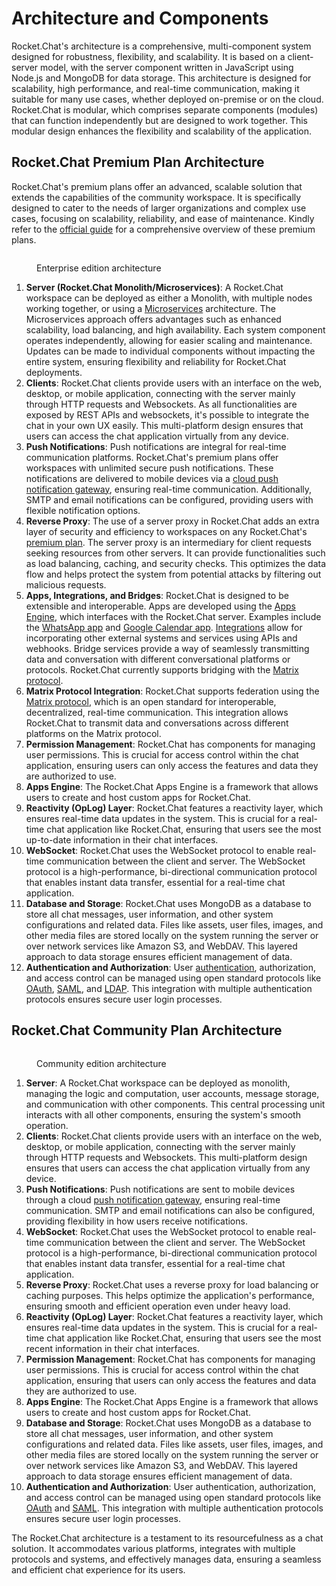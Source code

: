 # Architecture and Components

Rocket.Chat's architecture is a comprehensive, multi-component system designed for robustness, flexibility, and scalability. It is based on a client-server model, with the server component written in JavaScript using Node.js and MongoDB for data storage. This architecture is designed for scalability, high performance, and real-time communication, making it suitable for many use cases, whether deployed on-premise or on the cloud. Rocket.Chat is modular, which comprises separate components (modules) that can function independently but are designed to work together. This modular design enhances the flexibility and scalability of the application.

## Rocket.Chat Premium Plan Architecture

Rocket.Chat's premium plans offer an advanced, scalable solution that extends the capabilities of the community workspace. It is specifically designed to cater to the needs of larger organizations and complex use cases, focusing on scalability, reliability, and ease of maintenance. Kindly refer to the [official guide](https://docs.rocket.chat/readme/our-plans) for a comprehensive overview of these premium plans.

<figure><img src="../.gitbook/assets/image (1).png" alt=""><figcaption><p>Enterprise edition architecture </p></figcaption></figure>

1. **Server (Rocket.Chat Monolith/Microservices)**: A Rocket.Chat workspace can be deployed as either a Monolith, with multiple nodes working together, or using a [Microservices](https://docs.rocket.chat/deploy/deploy-rocket.chat/scaling-rocket.chat/microservices) architecture. The Microservices approach offers advantages such as enhanced scalability, load balancing, and high availability. Each system component operates independently, allowing for easier scaling and maintenance. Updates can be made to individual components without impacting the entire system, ensuring flexibility and reliability for Rocket.Chat deployments.
2. **Clients**: Rocket.Chat clients provide users with an interface on the web, desktop, or mobile application, connecting with the server mainly through HTTP requests and Websockets. As all functionalities are exposed by REST APIs and websockets, it's possible to integrate the chat in your own UX easily. This multi-platform design ensures that users can access the chat application virtually from any device.
3. **Push Notifications**: Push notifications are integral for real-time communication platforms. Rocket.Chat's premium plans offer workspaces with unlimited secure push notifications. These notifications are delivered to mobile devices via a [cloud push notification gateway](../open-source-projects/mobile-app/configuring-push-notifications.md), ensuring real-time communication. Additionally, SMTP and email notifications can be configured, providing users with flexible notification options.
4. **Reverse Proxy**: The use of a server proxy in Rocket.Chat adds an extra layer of security and efficiency to workspaces on any Rocket.Chat's [premium plan](https://docs.rocket.chat/readme/our-plans). The server proxy is an intermediary for client requests seeking resources from other servers. It can provide functionalities such as load balancing, caching, and security checks. This optimizes the data flow and helps protect the system from potential attacks by filtering out malicious requests.
5. **Apps, Integrations, and Bridges**: Rocket.Chat is designed to be extensible and interoperable. Apps are developed using the [Apps Engine](../apps-engine/getting-started/), which interfaces with the Rocket.Chat server. Examples include the [WhatsApp app](https://docs.rocket.chat/extend-rocket.chat-capabilities/rocket.chat-marketplace/rocket.chat-public-apps-guides/omnichannel-apps/whatsapp) and [Google Calendar app](https://docs.rocket.chat/extend-rocket.chat-capabilities/rocket.chat-marketplace/rocket.chat-public-apps-guides/google-calendar). [Integrations](https://docs.rocket.chat/use-rocket.chat/workspace-administration/integrations) allow for incorporating other external systems and services using APIs and webhooks. Bridge services provide a way of seamlessly transmitting data and conversation with different conversational platforms or protocols. Rocket.Chat currently supports bridging with the [Matrix protocol](https://docs.rocket.chat/use-rocket.chat/rocket.chat-federation/matrix-bridge).
6. **Matrix Protocol Integration**: Rocket.Chat supports federation using the [Matrix protocol](https://docs.rocket.chat/use-rocket.chat/workspace-administration/settings/federation), which is an open standard for interoperable, decentralized, real-time communication. This integration allows Rocket.Chat to transmit data and conversations across different platforms on the Matrix protocol.
7. **Permission Management**: Rocket.Chat has components for managing user permissions. This is crucial for access control within the chat application, ensuring users can only access the features and data they are authorized to use.
8. **Apps Engine**: The Rocket.Chat Apps Engine is a framework that allows users to create and host custom apps for Rocket.Chat.
9. **Reactivity (OpLog) Layer**: Rocket.Chat features a reactivity layer, which ensures real-time data updates in the system. This is crucial for a real-time chat application like Rocket.Chat, ensuring that users see the most up-to-date information in their chat interfaces.
10. **WebSocket**: Rocket.Chat uses the WebSocket protocol to enable real-time communication between the client and server. The WebSocket protocol is a high-performance, bi-directional communication protocol that enables instant data transfer, essential for a real-time chat application.
11. **Database and Storage**: Rocket.Chat uses MongoDB as a database to store all chat messages, user information, and other system configurations and related data. Files like assets, user files, images, and other media files are stored locally on the system running the server or over network services like Amazon S3, and WebDAV. This layered approach to data storage ensures efficient management of data.
12. **Authentication and Authorization**: User [authentication](https://docs.rocket.chat/use-rocket.chat/authentication), authorization, and access control can be managed using open standard protocols like [OAuth](https://oauth.net/), [SAML](https://docs.rocket.chat/use-rocket.chat/workspace-administration/settings/saml), and [LDAP](https://docs.rocket.chat/use-rocket.chat/workspace-administration/settings/ldap). This integration with multiple authentication protocols ensures secure user login processes.

## Rocket.Chat Community Plan Architecture

<figure><img src="../.gitbook/assets/image (1) (1).png" alt=""><figcaption><p>Community edition architecture </p></figcaption></figure>

1. **Server**:  A Rocket.Chat workspace can be deployed as monolith, managing the logic and computation, user accounts, message storage, and communication with other components. This central processing unit interacts with all other components, ensuring the system's smooth operation.
2. **Clients**: Rocket.Chat clients provide users with an interface on the web, desktop, or mobile application, connecting with the server mainly through HTTP requests and Websockets. This multi-platform design ensures that users can access the chat application virtually from any device.
3. **Push Notifications**: Push notifications are sent to mobile devices through a cloud [push notification gateway](../open-source-projects/mobile-app/configuring-push-notifications.md), ensuring real-time communication. SMTP and email notifications can also be configured, providing flexibility in how users receive notifications.
4. **WebSocket**: Rocket.Chat uses the WebSocket protocol to enable real-time communication between the client and server. The WebSocket protocol is a high-performance, bi-directional communication protocol that enables instant data transfer, essential for a real-time chat application.
5. **Reverse Proxy**: Rocket.Chat uses a reverse proxy for load balancing or caching purposes. This helps optimize the application's performance, ensuring smooth and efficient operation even under heavy load.
6. **Reactivity (OpLog) Layer**: Rocket.Chat features a reactivity layer, which ensures real-time data updates in the system. This is crucial for a real-time chat application like Rocket.Chat, ensuring that users see the most recent information in their chat interfaces.
7. **Permission Management**: Rocket.Chat has components for managing user permissions. This is crucial for access control within the chat application, ensuring that users can only access the features and data they are authorized to use.
8. **Apps Engine**: The Rocket.Chat Apps Engine is a framework that allows users to create and host custom apps for Rocket.Chat.
9. **Database and Storage**: Rocket.Chat uses MongoDB as a database to store all chat messages, user information, and other system configurations and related data. Files like assets, user files, images, and other media files are stored locally on the system running the server or over network services like Amazon S3, and WebDAV. This layered approach to data storage ensures efficient management of data.
10. **Authentication and Authorization**: User authentication, authorization, and access control can be managed using open standard protocols like [OAuth](https://oauth.net/) and [SAML](https://docs.rocket.chat/use-rocket.chat/workspace-administration/settings/saml). This integration with multiple authentication protocols ensures secure user login processes.

The Rocket.Chat architecture is a testament to its resourcefulness as a chat solution. It accommodates various platforms, integrates with multiple protocols and systems, and effectively manages data, ensuring a seamless and efficient chat experience for its users.
